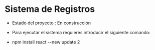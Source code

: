 <h1> Sistema de Registros  </h1>
    
- Estado del proyecto : En construcción

- Para ejecutar el sistema requieres introducir el siguiente comando:
- npm install react
--new update 2
